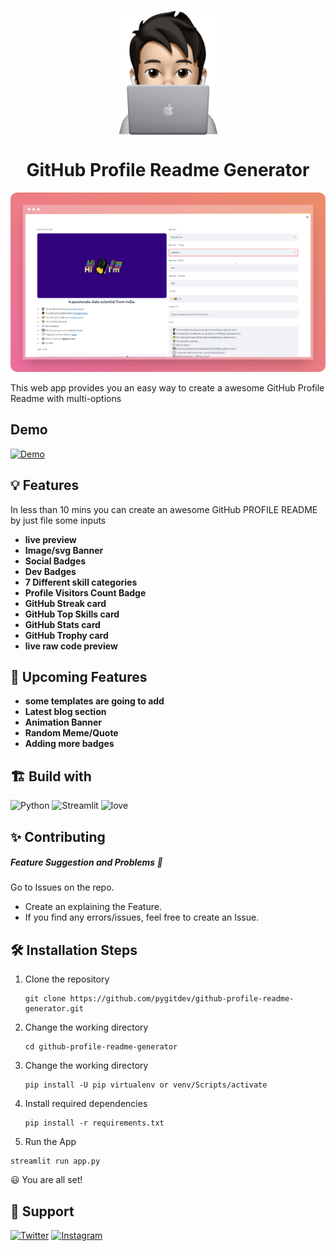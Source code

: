<!-- fav/title -->
<p align="center">
<img src="src/favicon.png" height="200" align="center">
</p>
<h1 align="center">GitHub Profile Readme Generator</h1>

<!-- preview -->
<img src="src/github/preview-banner.png"><br>
<p>This web app provides you an easy way to create a awesome GitHub Profile Readme with multi-options</p>

## Demo
[![Demo](https://img.shields.io/badge/Go_to_live_website-100000?style=for-the-badge&logo=amp&logoColor=white&labelColor=black&color=black)](https://share.streamlit.io/pygitdev/github-profile-readme-generator/main/app.py)

<!-- features -->
## 💡 Features <br>
In less than 10 mins you can create an awesome GitHub PROFILE README by just file some inputs
- **live preview**
- **Image/svg Banner**
- **Social Badges**
- **Dev Badges**
- **7 Different skill categories**
- **Profile Visitors Count Badge**
- **GitHub Streak card**
- **GitHub Top Skills card**
- **GitHub Stats card**
- **GitHub Trophy card**
- **live raw code preview**

<!-- features -->
## 🎈 Upcoming  Features <br>
- **some templates are going to add**
- **Latest blog section**
- **Animation Banner**
- **Random Meme/Quote**
- **Adding more badges**



## 🏗️ Build with
 <!-- top badges -->
![Python](https://img.shields.io/badge/Made%20with%20Python-000?style=for-the-badge&logo=python&logoColor=white)
![Streamlit](https://img.shields.io/badge/Made%20with%20Streamlit-FF1B2D?style=for-the-badge&logo=streamlit&logoColor=white)
![love](https://img.shields.io/badge/Made%20with%20love-000?style=for-the-badge&logo=GitHub-Sponsors&logoColor=red)

## ✨ Contributing
##### Feature Suggestion and Problems 💎
Go to Issues on the repo.
 - Create an explaining the Feature.
 - If you find any errors/issues, feel free to create an Issue.

## 🛠️ Installation Steps
1. Clone the repository
    ```shell
   git clone https://github.com/pygitdev/github-profile-readme-generator.git
   ```
2. Change the working directory
   ```shell
   cd github-profile-readme-generator
   ```
3. Change the working directory
   ```shell
   pip install -U pip virtualenv or venv/Scripts/activate
   ```
4. Install required dependencies
   ```shell
   pip install -r requirements.txt
   ```
5.  Run the App
   ```shell
   streamlit run app.py
   ```

😃 You are all set!

## 🙏 Support
[![Twitter](https://img.shields.io/badge/Twitter-%231DA1F2.svg?style=for-the-badge&logo=Twitter&logoColor=white)](https://twitter.com/pygitdev_)
[![Instagram](https://img.shields.io/badge/Instagram-%23E4405F.svg?style=for-the-badge&logo=Instagram&logoColor=white)](https://www.instagram.com/pygitdev/)
